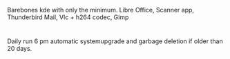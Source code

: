 Barebones kde with only the minimum. Libre Office, Scanner app, Thunderbird Mail, Vlc + h264 codec, Gimp
#
Daily run 6 pm automatic systemupgrade and garbage deletion if older than 20 days.
